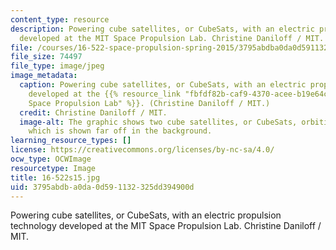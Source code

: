 ```yaml
---
content_type: resource
description: Powering cube satellites, or CubeSats, with an electric propulsion technology
  developed at the MIT Space Propulsion Lab. Christine Daniloff / MIT.
file: /courses/16-522-space-propulsion-spring-2015/3795abdba0da0d591132325dd394900d_16-522s15.jpg
file_size: 74497
file_type: image/jpeg
image_metadata:
  caption: Powering cube satellites, or CubeSats, with an electric propulsion technology
    developed at the {{% resource_link "fbfdf82b-caf9-4370-acee-b19e64c5ffee" "MIT
    Space Propulsion Lab" %}}. (Christine Daniloff / MIT.)
  credit: Christine Daniloff / MIT.
  image-alt: The graphic shows two cube satellites, or CubeSats, orbiting around Earth,
    which is shown far off in the background.
learning_resource_types: []
license: https://creativecommons.org/licenses/by-nc-sa/4.0/
ocw_type: OCWImage
resourcetype: Image
title: 16-522s15.jpg
uid: 3795abdb-a0da-0d59-1132-325dd394900d
---
```

Powering cube satellites, or CubeSats, with an electric propulsion technology developed at the MIT Space Propulsion Lab. Christine Daniloff / MIT.